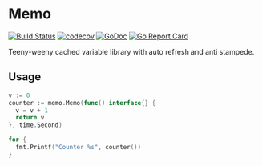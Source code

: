 # Memo

[![Build Status](https://travis-ci.org/ganglio/memo.svg?branch=master)](https://travis-ci.org/ganglio/memo)
[![codecov](https://codecov.io/gh/ganglio/memo/branch/master/graph/badge.svg)](https://codecov.io/gh/ganglio/memo)
[![GoDoc](https://godoc.org/github.com/ganglio/memo?status.svg)](https://godoc.org/github.com/ganglio/memo)
[![Go Report Card](https://goreportcard.com/badge/github.com/ganglio/memo)](https://goreportcard.com/report/github.com/ganglio/memo)

Teeny-weeny cached variable library with auto refresh and anti stampede.

## Usage

```go
v := 0
counter := memo.Memo(func() interface{} {
  v = v + 1
  return v
}, time.Second)

for {
  fmt.Printf("Counter %s", counter())
}
```
